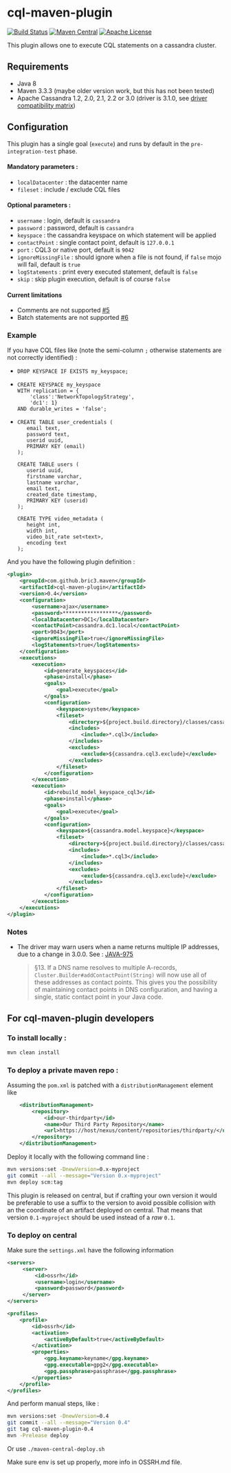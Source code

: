 # cql-maven-plugin

[![Build Status](https://travis-ci.org/bric3/cql-maven-plugin.svg)](https://travis-ci.org/bric3/cql-maven-plugin) [![Maven Central](https://maven-badges.herokuapp.com/maven-central/com.github.bric3.maven/cql-maven-plugin/badge.svg?style=flat)](https://maven-badges.herokuapp.com/maven-central/com.github.bric3.maven/cql-maven-plugin) [![Apache License](http://img.shields.io/badge/license-Apache-blue.svg) ](https://github.com/bric3/cql-maven-plugin/blob/master/LICENSE)


This plugin allows one to execute CQL statements on a cassandra cluster.

## Requirements

 * Java 8
 * Maven 3.3.3 (maybe older version work, but this has not been tested)
 * Apache Cassandra 1.2, 2.0, 2.1, 2.2 or 3.0 (driver is 3.1.0, see [driver compatibility matrix](http://docs.datastax.com/en/developer/java-driver//3.1/manual/native_protocol/))

## Configuration

This plugin has a single goal (`execute`) and runs by default in the `pre-integration-test` phase.

#### Mandatory parameters :

 * `localDatacenter` : the datacenter name
 * `fileset` : include / exclude CQL files

#### Optional parameters :

 * `username` : login, default is `cassandra`
 * `password` : password, default is `cassandra`
 * `keyspace` : the cassandra keyspace on which statement will be applied
 * `contactPoint` : single contact point, default is `127.0.0.1`
 * `port` : CQL3 or native port, default is `9042`
 * `ignoreMissingFile` : should ignore when a file is not found, if `false` mojo will fail, default is `true`
 * `logStatements` : print every executed statement, default is `false`
 * `skip` : skip plugin execution, default is of course `false`

#### Current limitations

* Comments are not supported [#5](https://github.com/bric3/cql-maven-plugin/issues/5)
* Batch statements are not supported [#6](https://github.com/bric3/cql-maven-plugin/issues/6)

### Example

If you have CQL files like (note the semi-column `;` otherwise statements are not correctly identified) :

* ```cql
  DROP KEYSPACE IF EXISTS my_keyspace;
  ```

* ```cql
  CREATE KEYSPACE my_keyspace 
  WITH replication = { 
      'class':'NetworkTopologyStrategy', 
      'dc1': 1} 
  AND durable_writes = 'false';
  ```

* ```cql
  CREATE TABLE user_credentials (
     email text,
     password text,
     userid uuid,
     PRIMARY KEY (email)
  );
  
  CREATE TABLE users (
     userid uuid,
     firstname varchar,
     lastname varchar,
     email text,
     created_date timestamp,
     PRIMARY KEY (userid)
  );
  
  CREATE TYPE video_metadata (
     height int,
     width int,
     video_bit_rate set<text>,
     encoding text
  );
  ``` 

And you have the following plugin definition :

```xml
<plugin>
    <groupId>com.github.bric3.maven</groupId>
    <artifactId>cql-maven-plugin</artifactId>
    <version>0.4</version>
    <configuration>
        <username>ajax</username>
        <password>******************</password>
        <localDatacenter>DC1</localDatacenter>
        <contactPoint>cassandra.dc1.local</contactPoint>
        <port>9043</port>
        <ignoreMissingFile>true</ignoreMissingFile>
        <logStatements>true</logStatements>
    </configuration>
    <executions>
        <execution>
            <id>generate_keyspaces</id>
            <phase>install</phase>
            <goals>
                <goal>execute</goal>
            </goals>
            <configuration>
                <keyspace>system</keyspace>
                <fileset>
                    <directory>${project.build.directory}/classes/cassandra/all-keyspaces</directory>
                    <includes>
                        <include>*.cql3</include>
                    </includes>
                    <excludes>
                        <exclude>${cassandra.cql3.exclude}</exclude>
                    </excludes>
                </fileset>
            </configuration>
        </execution>
        <execution>
            <id>rebuild_model_keyspace_cql3</id>
            <phase>install</phase>
            <goals>
                <goal>execute</goal>
            </goals>
            <configuration>
                <keyspace>${cassandra.model.keyspace}</keyspace>
                <fileset>
                    <directory>${project.build.directory}/classes/cassandra/model</directory>
                    <includes>
                        <include>*.cql3</include>
                    </includes>
                    <excludes>
                        <exclude>${cassandra.cql3.exclude}</exclude>
                    </excludes>
                </fileset>
            </configuration>
        </execution>
    </executions>
</plugin>

```


### Notes

* The driver may warn users when a name returns multiple IP addresses, due to a change in 3.0.0. See : [JAVA-975](https://datastax-oss.atlassian.net/browse/JAVA-975)

  > §13. If a DNS name resolves to multiple A-records, `Cluster.Builder#addContactPoint(String)` will now use all of these addresses as contact points. This gives you the possibility of maintaining contact points in DNS configuration, and having a single, static contact point in your Java code.


## For cql-maven-plugin developers 

### To install locally :

```bash
mvn clean install
```

### To deploy a private maven repo :

Assuming the `pom.xml` is patched with a `distributionManagement` element like 

```xml
    <distributionManagement>
        <repository>
            <id>our-thirdparty</id>
            <name>Our Third Party Repository</name>
            <url>https://host/nexus/content/repositories/thirdparty/</url>
        </repository>
    </distributionManagement>
```

Deploy it locally with the following command line : 

```bash
mvn versions:set -DnewVersion=0.x-myproject
git commit --all --message="Version 0.x-myproject"
mvn deploy scm:tag
```

This plugin is released on central, but if crafting your own version it would be preferable to use a suffix to the version to avoid possible collision with an the coordinate of an artifact deployed on central. That means that version `0.1-myproject` should be used instead of a _raw_ `0.1`.

### To deploy on central

Make sure the `settings.xml` have the following information

```xml
<servers>                                                                                                                                                                             
     <server>
         <id>ossrh</id>
         <username>login</username>
         <password>password</password>
     </server>
</servers>
```

```xml
<profiles>
    <profile>
        <id>ossrh</id>
        <activation>
            <activeByDefault>true</activeByDefault>
        </activation>
        <properties>
            <gpg.keyname>keyname</gpg.keyname>
            <gpg.executable>gpg2</gpg.executable>
            <gpg.passphrase>passphrase</gpg.passphrase>
        </properties>
    </profile>
</profiles>
```

And perform manual steps, like :

```bash
mvn versions:set -DnewVersion=0.4
git commit --all --message="Version 0.4"
git tag cql-maven-plugin-0.4
mvn -Prelease deploy
```

Or use `./maven-central-deploy.sh`

Make sure env is set up properly, more info in OSSRH.md file.
